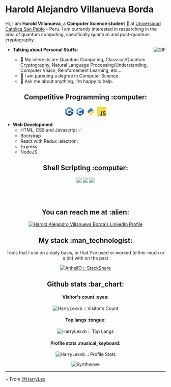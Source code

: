 # Harold Alejandro Villanueva Borda 

Hi, I am **Harold Villanueva**, a **Computer Science student** 🚀 at [Universidad Católica San Pablo](https://cs.ucsp.edu.pe/pregrado/) - Peru.  I am currently interested in researching in the area of quantum computing, specifically quantum and post-quantum cryptography.

  <img align="right" alt="GIF" src="https://i.pinimg.com/originals/e4/26/70/e426702edf874b181aced1e2fa5c6cde.gif" />

- **Talking about Personal Stuffs:**

	- 🤔 My interests are Quantum Computing, Classical/Quantum Cryptography, Natural Language Processing/Understanding, Computer Vision, Reinforcement Learning, etc....
	- 💼 I am pursuing a degree in Computer Science.
	- 💬 Ask me about anything, I'm happy to help.

<h2 align="center">Competitive Programming :computer:</h2>
<p align="center">
  <a>
    <code><img height="30" src="https://raw.githubusercontent.com/github/explore/80688e429a7d4ef2fca1e82350fe8e3517d3494d/topics/cpp/cpp.png"></code>
    <code><img height="30" src="https://raw.githubusercontent.com/github/explore/80688e429a7d4ef2fca1e82350fe8e3517d3494d/topics/c/c.png"></code>
    <code><img height="30" src="https://raw.githubusercontent.com/github/explore/80688e429a7d4ef2fca1e82350fe8e3517d3494d/topics/python/python.png"></code>
    <code><img height="30" src="https://raw.githubusercontent.com/github/explore/80688e429a7d4ef2fca1e82350fe8e3517d3494d/topics/javascript/javascript.png"></code>
  </a>


- **Web Development**
	- HTML, CSS and Javascript :white_check_mark:
	- Bootstrap
	- React with Redux :electron:
	- Express
	- NodeJS  

<h2 align="center">Shell Scripting :computer:</h2>
<p align="center">
  <a>
<code><a href="https://www.python.org/" target="_blank"><img height="50" src="https://www.vectorlogo.zone/logos/python/python-ar21.svg"></a></code>
<code><a href="https://www.linux.org/" target="_blank"><img height="50" src="https://www.vectorlogo.zone/logos/linux/linux-ar21.svg"></a></code>
<code><a href="https://reactjs.org/" target="_blank"><img height="50" src="https://www.vectorlogo.zone/logos/reactjs/reactjs-ar21.svg"></a></code>
  </a>

 <br> <br>
<h2 align="center">You can reach me at :alien:</h2>

<p align="center">

  <a href="https://www.linkedin.com/in/harold-alejandro-villanueva-borda-644a63210/">
    <img src="https://www.vectorlogo.zone/logos/linkedin/linkedin-icon.svg" alt="Harold Alejandro Villanueva Borda's LinkedIn Profile" height="30" width="30">
  </a>

<h2 align="center">My stack :man_technologist:</h2>

<p align="center">Tools that I use on a daily basis, or that I've used or worked (either much or a bit) with on the past</p>
<p align="center">
  <a href="https://stackshare.io/anhello/my-personal-stack">
    <img src="http://img.shields.io/badge/tech-stack-0690fa.svg?style=flat" alt="AnhellO :: StackShare" />
  </a>
</p>

<h2 align="center">Github stats :bar_chart:</h2>

<h4 align="center">Visitor's count :eyes:</h4>

<p align="center"><img src="https://profile-counter.glitch.me/{HarryLexvb}/count.svg" alt="HarryLexvb :: Visitor's Count" /></p>

<h4 align="center">Top langs :tongue:</h4>

<p align="center"><img src="https://github-readme-stats.vercel.app/api/top-langs/?username=HarryLexvb&langs_count=10&theme=tokyonight&layout=compact" alt="HarryLexvb :: Top Langs" /></p>

<h4 align="center">Profile stats :musical_keyboard:</h4>

<p align="center"><img src="https://github-readme-stats.vercel.app/api?username=HarryLexvb&show_icons=true&theme=synthwave" alt="HarryLexvb :: Profile Stats" /></p>

<p align="center"><img src="https://thumbs.gfycat.com/GoodnaturedFondGaur-size_restricted.gif" alt="Synthwave" height="300" width="500"></p>


---

⭐️ From [@HarryLex](https://github.com/HarryLexvb)
